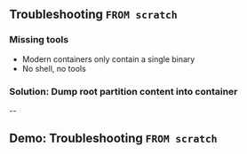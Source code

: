 ## Troubleshooting `FROM scratch`

### Missing tools

- Modern containers only contain a single binary
- No shell, no tools

### Solution: Dump root partition content into container

--

## Demo: Troubleshooting `FROM scratch`

<!-- include: from-scratch-0.command -->

<!-- include: from-scratch-1.command -->

<!-- include: from-scratch-2.command -->

<!-- include: from-scratch-3.command -->
